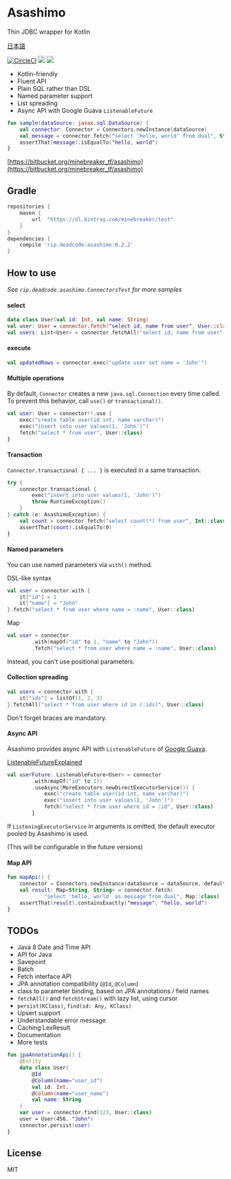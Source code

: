 # Asashimo

Thin JDBC wrapper for Kotlin

[日本語](README.jp.md)

[![CircleCI](https://circleci.com/bb/minebreaker_tf/asashimo.svg?style=svg&circle-token=c3b0779aa16a3bcdb21e4e72ab8575f916ca2b5a)](https://circleci.com/bb/minebreaker_tf/asashimo)
![](https://img.shields.io/badge/maturity-experimental-green.svg)
![](https://img.shields.io/badge/license-MIT-green.svg)

* Kotlin-friendly
* Fluent API
* Plain SQL rather than DSL
* Named parameter support
* List spreading
* Async API with Google Guava `ListenableFuture`

```kotlin
fun sample(dataSource: javax.sql.DataSource) {
    val connector: Connector = Connectors.newInstance(dataSource)
    val message = connector.fetch("select 'hello, world' from dual", String::class)
    assertThat(message).isEqualTo("hello, world")
}
```

[https://bitbucket.org/minebreaker_tf/asashimo](https://bitbucket.org/minebreaker_tf/asashimo)


## Gradle

```groovy
repositories {
    maven {
        url  "https://dl.bintray.com/minebreaker/test"
    }
}
dependencies {
    compile 'rip.deadcode:asashimo:0.2.2'
}
```


## How to use

*See `rip.deadcode.asashimo.ConnectorsTest` for more samples*

#### select

```kotlin
data class User(val id: Int, val name: String)
val user: User = connector.fetch("select id, name from user", User::class)
val users: List<User> = connector.fetchAll("select id, name from user", User::class)
```

#### execute

```kotlin
val updatedRows = connector.exec("update user set name = 'John'")
```

#### Multiple operations

By default, `Connector` creates a new `java.sql.Connection` every time called.
To prevent this behavior, call `use()` or `transactional()`.

```kotlin
val user: User = connector!!.use {
    exec("create table user(id int, name varchar)")
    exec("insert into user values(1, 'John')")
    fetch("select * from user", User::class)
}
```

#### Transaction

`Connector.transactional { ... }` is executed in a same transaction.

```kotlin
try {
    connector.transactional {
        exec("insert into user values(1, 'John')")
        throw RuntimeException()
    }
} catch (e: AsashimoException) {
    val count = connector.fetch("select count(*) from user", Int::class)
    assertThat(count).isEqualTo(0)
}
```

#### Named parameters

You can use named parameters via `with()` method.

DSL-like syntax

```kotlin
val user = connector.with {
    it["id"] = 1
    it["name"] = "John"
}.fetch("select * from user where name = :name", User::class)
```

Map

```kotlin
val user = connector
        .with(mapOf("id" to 1, "name" to "John"))
        .fetch("select * from user where name = :name", User::class)
```

Instead, you can't use positional parameters.


#### Collection spreading

```kotlin
val users = connector.with {
    it["ids"] = listOf(1, 2, 3)
}.fetchAll("select * from user where id in (:ids)", User::class)
```

Don't forget braces are mandatory.


#### Async API

Asashimo provides async API with `ListenableFuture` of
[Google Guava](https://github.com/google/guava).

[ListenableFutureExplained](https://github.com/google/guava/wiki/ListenableFutureExplained)

```kotlin
val userFuture: ListenableFuture<User> = connector
        .with(mapOf("id" to 1))
        .useAsync(MoreExecutors.newDirectExecutorService()) {
            exec("create table user(id int, name varchar)")
            exec("insert into user values(1, 'John')")
            fetch("select * from user where id = :id", User::class)
        }
```

If `ListeningExecutorService` in arguments is omitted,
the default executor pooled by Asashimo is used.

(This will be configurable in the future versions)

#### Map API

```kotlin
fun mapApi() {
    connector = Connectors.newInstance(dataSource = dataSource, defaultResultMapper = MapResultMapper)
    val result: Map<String, String> = connector.fetch(
            "select 'hello, world' as message from dual", Map::class)
    assertThat(result).containsExactly("message", "hello, world")
}
```


## TODOs

* Java 8 Date and Time API
* API for Java
* Savepoint
* Batch
* Fetch interface API
* JPA annotation compatibility (`@Id`, `@Column`)
* class to parameter binding, based on JPA annotations / field names
* `fetchAll()` and `fetchStream()` with lazy list, using cursor
* `persist(KClass)`, `find(id: Any, KClass)`
* Upsert support
* Understandable error message
* Caching LexResult
* Documentation
* More tests

```kotlin
fun jpaAnnotationApi() {
    @Entity
    data class User(
        @Id
        @Column(name="user_id")
        val id: Int,
        @Column(name="user_name")
        val name: String
    )
    var user = connector.find(123, User::class)
    user = User(456, "John")
    connector.persist(user)
}
```


## License

MIT
